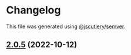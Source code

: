 # Changelog

This file was generated using [@jscutlery/semver](https://github.com/jscutlery/semver).

## [2.0.5](https://github.com/myndpm/open-source/compare/@myndpm/pug2html@2.0.4...@myndpm/pug2html@2.0.5) (2022-10-12)
